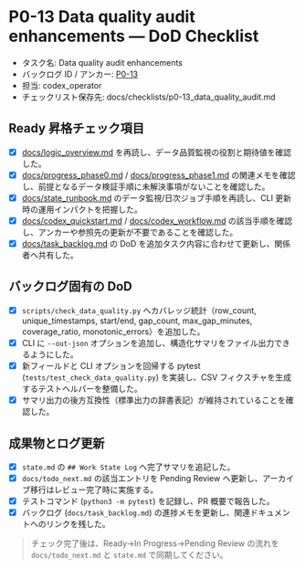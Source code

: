 # P0-13 Data quality audit enhancements — DoD Checklist

- タスク名: Data quality audit enhancements
- バックログ ID / アンカー: [P0-13](../task_backlog.md#p0-13-data-quality-audit)
- 担当: codex_operator
- チェックリスト保存先: docs/checklists/p0-13_data_quality_audit.md

## Ready 昇格チェック項目
- [x] [docs/logic_overview.md](../logic_overview.md) を再読し、データ品質監視の役割と期待値を確認した。
- [x] [docs/progress_phase0.md](../progress_phase0.md) / [docs/progress_phase1.md](../progress_phase1.md) の関連メモを確認し、前提となるデータ検証手順に未解決事項がないことを確認した。
- [x] [docs/state_runbook.md](../state_runbook.md) のデータ監視/日次ジョブ手順を再読し、CLI 更新時の運用インパクトを把握した。
- [x] [docs/codex_quickstart.md](../codex_quickstart.md) / [docs/codex_workflow.md](../codex_workflow.md) の該当手順を確認し、アンカーや参照先の更新が不要であることを確認した。
- [x] [docs/task_backlog.md](../task_backlog.md) の DoD を追加タスク内容に合わせて更新し、関係者へ共有した。

## バックログ固有の DoD
- [x] `scripts/check_data_quality.py` へカバレッジ統計（row_count, unique_timestamps, start/end, gap_count, max_gap_minutes, coverage_ratio, monotonic_errors）を追加した。
- [x] CLI に `--out-json` オプションを追加し、構造化サマリをファイル出力できるようにした。
- [x] 新フィールドと CLI オプションを回帰する pytest (`tests/test_check_data_quality.py`) を実装し、CSV フィクスチャを生成するテストヘルパーを整備した。
- [x] サマリ出力の後方互換性（標準出力の辞書表記）が維持されていることを確認した。

## 成果物とログ更新
- [x] `state.md` の `## Work State Log` へ完了サマリを追記した。
- [x] `docs/todo_next.md` の該当エントリを Pending Review へ更新し、アーカイブ移行はレビュー完了時に実施する。
- [x] テストコマンド (`python3 -m pytest`) を記録し、PR 概要で報告した。
- [x] バックログ (`docs/task_backlog.md`) の進捗メモを更新し、関連ドキュメントへのリンクを残した。

> チェック完了後は、Ready→In Progress→Pending Review の流れを `docs/todo_next.md` と `state.md` で同期してください。
